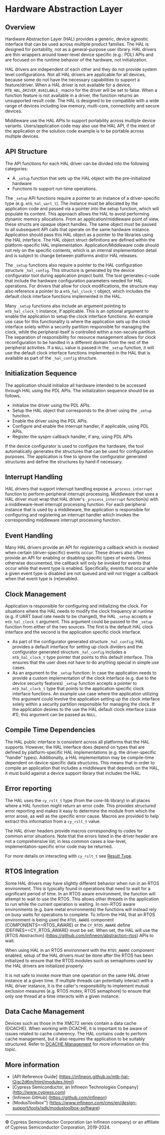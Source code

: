 # Hardware Abstraction Layer

## Overview

Hardware Abstraction Layer (HAL) provides a generic, device agnostic interface that can be used across multiple product families. The HAL is designed for portability, not as a general-purpose user library. HAL drivers are thin wrappers around lower-level device specific (e.g.: PDL) APIs and are focused on the runtime behavior of the hardware, not initialization.

HAL drivers are independent of each other and they do not provide system level configurations. Not all HAL drivers are applicable for all devices, because some do not have the necessary capabilities to support a feature/driver. When a HAL driver is not available for a device, `MTB_HAL_DRIVER_AVAILABLE_` macro for the driver will be set to false. When a function feature is not available in a driver, the function returns an unsupported result code. The HAL is designed to be compatible with a wide range of devices including low memory, multi-core, connectivity and secure devices.

Middleware use the HAL APIs to support portability across multiple device variants. Users/application code may also use the HAL API, if the intent of the application or the solution code example is to be portable across multiple devices.

## API Structure
The API functions for each HAL driver can be divided into the following categories:
* A `_setup` function that sets up the HAL object with the pre-initialized hardware
* Functions to support run-time operations.

The `_setup` API functions require a pointer to an instance of a driver-specific type (e.g. `mtb_hal_uart_t`). The instance must be allocated by the application code and passed via a pointer into the setup function, which will populate its content. This approach allows the HAL to avoid performing dynamic memory allocations. From an application/middleware point of view, these structs are opaque object handles. The same object must be passed to all subsequent API calls that operate on the same hardware instance. Application should pass this HAL object as a pointer to the libraries using the HAL interface. The HAL object struct definitions are defined within the platform-specific HAL implementation. Application/Middleware code should not rely on the specific contents, which is an internal implementation detail and is subject to change between platforms and/or HAL releases.

The `_setup` functions also require a pointer to the HAL configuration structure `_hal_config`. This structure is generated by the device configurator tool during application project build. The tool generates c-code that include the hardware configuration parameters needed for HAL operations. For drivers that allow for clock modifications, the structure may also reference a pointer to a `mtb_hal_clock_t` object, which includes the default clock interface functions implemented in the HAL.

Many `_setup` functions also include an argument pointing to `mtb_hal_clock_t` instance, if applicable. This is an optional argument to enable the application to setup the clock interface functions. An example use case for this functionality is where the application sets up the clock interface solely within a security partition responsible for managing the clock, while the peripheral itself is controlled within a non-secure partition. The separation of responsibility for resource management allows for clock reconfiguration to be handled in a different domain from the rest of the peripheral activities. If a `NULL` value is passed in the `_setup` function, it will use the default clock interface functions implemented in the HAL that is available as part of the `_hal_config` structure.

## Initialization Sequence
The application should initialize all hardware intended to be accessed through HAL using the PDL APIs. The initialization sequence should be as follows.
* Initialize the driver using the PDL APIs.
* Setup the HAL object that corresponds to the driver using the `_setup` function.
* Enable the driver using the PDL APIs.
* Configure and enable the interrupt handler, if applicable, using PDL APIs.
* Register the syspm callback handler, if any, using PDL APIs

If the device configurator is used to configure the hardware, the tool automatically generates the structures that can be used for configuration purposes. The application is free to ignore the configurator generated structures and define the structures by hand if necessary.

## Interrupt Handling
HAL drivers that support interrupt handling expose a `_process_interrupt` function to perform peripheral interrupt processing. Middleware that uses a HAL driver must wrap that HAL driver's `_process_interrupt` function(s) with a middleware-level interrupt processing function. For each peripheral instance that is used by a middleware, the application is responsible for configuring and registering an interrupt handler which invokes the corresponding middleware interrupt processing function.

## Event Handling
Many HAL drivers provide an API for registering a callback which is invoked when certain (driver-specific) events occur. These drivers also often provide an API for enabling or disabling specific types of events. Unless otherwise documented, the callback will only be invoked for events that occur while that event type is enabled. Specifically, events that occur while a given event type is disabled are not queued and will not trigger a callback when that event type is (re)enabled.

## Clock Management
Application is responsible for configuring and initializing the clock. For situations where the HAL needs to modify the clock frequency at runtime (e.g. if UART baud rate needs to be changed), the HAL `_setup` accepts a `mtb_hal_clock_t` argument. This argument could be passed to the `_setup` function from either of the two sources. The first is the default HAL clock interface and the second is the application specific clock interface.
* As part of the configurator generated structure `_hal_config`:
HAL provides a default interface for setting up clock dividers and the configurator generated structure `_hal_config` includes a `mtb_hal_clock_t` type pointer that points to this default interface. This ensures that the user does not have to do anything special in simple use cases.
* As an argument to the `_setup` function:
 In case the application needs to provide a custom implementation of the clock interface (e.g. due to the device security features) `_setup` function accepts a pointer to `mtb_hal_clock_t` type that points to the application specific clock interface functions. An example use case where the application utilizing this argument could involve the application setting up the clock interface solely within a security partition responsible for managing the clock. If the application desires to the use the HAL default clock interface (case #1), this argument can be passed as `NULL`.

## Compile Time Dependencies
The HAL public interface is consistent across all platforms that the HAL supports. However, the HAL interface does depend on types that are defined by platform-specific HAL implementations (e.g. the driver-specific "handle" types). Additionally, a HAL implementation may be compile-time dependent on device-specific data structures. This means that in order to compile an application that includes a middleware that depends on the HAL, it must build against a device support library that includes the HAL.

## Error reporting
The HAL uses the `cy_rslt_t` type (from the core-lib library) in all places where a HAL function might return an error code. This provides structured error reporting and makes it easy to determine the module from which the error arose, as well as the specific error cause. Macros are provided to help extract this information from a `cy_rslt_t` value.

The HAL driver headers provide macros corresponding to codes for common error situations. Note that the errors listed in the driver header are not a comprehensive list; in less common cases a low-level, implementation-specific error code may be returned.

For more details on interacting with `cy_rslt_t` see [Result Type](docs/html/group__group__result.html).

## RTOS Integration
Some HAL drivers may have slightly different behavior when run in an RTOS environment. This is typically found in operations that need to wait for a significant period of time. In an RTOS aware environment, the function will attempt to wait to use the RTOS. This allows other threads in the application to run while the current operation is waiting. In non-RTOS aware environments (e.g. bare metal environments) the functions will instead rely on busy waits for operations to complete. To inform the HAL that an RTOS environment is being used the `RTOS_AWARE` component (COMPONENTS+=RTOS_AWARE) or the `CY_RTOS_AWARE` define (DEFINES+=CY_RTOS_AWARE) must be set. When set, the HAL will use the [RTOS Abstraction] (https://github.com/infineon/abstraction-rtos) APIs to wait.

When using HAL in an RTOS environment with the `RTOS_AWARE` component enabled, setup of the HAL drivers must be done after the RTOS has been initialized to ensure that the RTOS modules such as semaphores used by the HAL drivers are initialized properly.

It is not safe to invoke more than one operation on the same HAL driver instance at a given time. If multiple threads can potentially interact with a HAL driver instance, it is the caller's responsibility to implement mutual exclusion measures (e.g. RTOS mutex, RTOS semaphore) to ensure that only one thread at a time interacts with a given instance.

## Data Cache Management
Devices such as those in the XMC72 series contain a data cache (DCACHE). When working with DCACHE, it is important to be aware of issues related to cache coherency. The HAL contains code to perform cache management, but it also requires the application to be suitably structured. Refer to [DCACHE Management](docs/html/md_asset_dcache.html) for more information on this topic.

## More information
* [API Reference Guide] (https://infineon.github.io/mtb-hal-t2gc2d6m/html/modules.html)
* [Cypress Semiconductor, an Infineon Technologies Company] (http://www.cypress.com)
* [Infineon GitHub] (https://github.com/infineon)
* [ModusToolbox™] (https://www.infineon.com/cms/en/design-support/tools/sdk/modustoolbox-software)

---
© Cypress Semiconductor Corporation (an Infineon company) or an affiliate of Cypress Semiconductor Corporation, 2019-2024.
